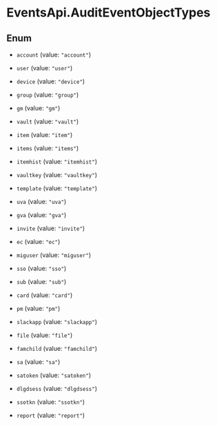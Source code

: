 # EventsApi.AuditEventObjectTypes

## Enum


* `account` (value: `"account"`)

* `user` (value: `"user"`)

* `device` (value: `"device"`)

* `group` (value: `"group"`)

* `gm` (value: `"gm"`)

* `vault` (value: `"vault"`)

* `item` (value: `"item"`)

* `items` (value: `"items"`)

* `itemhist` (value: `"itemhist"`)

* `vaultkey` (value: `"vaultkey"`)

* `template` (value: `"template"`)

* `uva` (value: `"uva"`)

* `gva` (value: `"gva"`)

* `invite` (value: `"invite"`)

* `ec` (value: `"ec"`)

* `miguser` (value: `"miguser"`)

* `sso` (value: `"sso"`)

* `sub` (value: `"sub"`)

* `card` (value: `"card"`)

* `pm` (value: `"pm"`)

* `slackapp` (value: `"slackapp"`)

* `file` (value: `"file"`)

* `famchild` (value: `"famchild"`)

* `sa` (value: `"sa"`)

* `satoken` (value: `"satoken"`)

* `dlgdsess` (value: `"dlgdsess"`)

* `ssotkn` (value: `"ssotkn"`)

* `report` (value: `"report"`)


